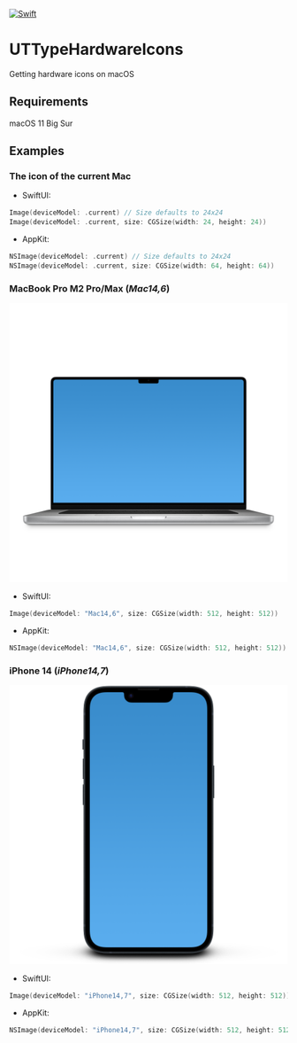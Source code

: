 [![Swift](https://github.com/richardnees/UTTypeHardwareIcons/actions/workflows/BuildAndTest.yml/badge.svg)](https://github.com/richardnees/UTTypeHardwareIcons/actions/workflows/BuildAndTest.yml)

# UTTypeHardwareIcons
Getting hardware icons on macOS


## Requirements

macOS 11 Big Sur

## Examples

### The icon of the current Mac

- SwiftUI:
```swift
Image(deviceModel: .current) // Size defaults to 24x24
Image(deviceModel: .current, size: CGSize(width: 24, height: 24))
```

- AppKit:
```swift
NSImage(deviceModel: .current) // Size defaults to 24x24
NSImage(deviceModel: .current, size: CGSize(width: 64, height: 64))
```


### MacBook Pro M2 Pro/Max (_Mac14,6_)

![Mac14,6](Documentation/Images/Mac14_6.png)

- SwiftUI:
```swift
Image(deviceModel: "Mac14,6", size: CGSize(width: 512, height: 512))
```

- AppKit:
```swift
NSImage(deviceModel: "Mac14,6", size: CGSize(width: 512, height: 512))
```

### iPhone 14 (_iPhone14,7_)

![iPhone14,7](Documentation/Images/iPhone14_7.png)

- SwiftUI:
```swift
Image(deviceModel: "iPhone14,7", size: CGSize(width: 512, height: 512))
```

- AppKit:
```swift
NSImage(deviceModel: "iPhone14,7", size: CGSize(width: 512, height: 512))
```

